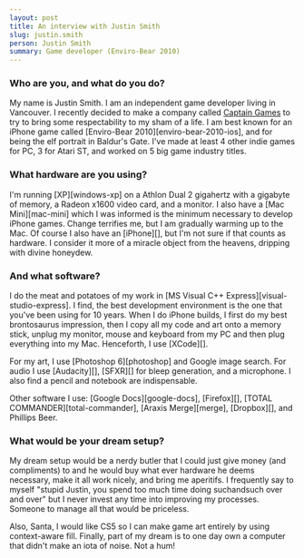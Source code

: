 ```yaml
---
layout: post
title: An interview with Justin Smith
slug: justin.smith
person: Justin Smith
summary: Game developer (Enviro-Bear 2010)
---
```

### Who are you, and what do you do?

My name is Justin Smith. I am an independent game developer living in Vancouver. I recently decided to make a company called [Captain Games](http://www.captain-games.com/ "Justin's game company website.") to try to bring some respectability to my sham of a life. I am best known for an iPhone game called [Enviro-Bear 2010][enviro-bear-2010-ios], and for being the elf portrait in Baldur's Gate. I've made at least 4 other indie games for PC, 3 for Atari ST, and worked on 5 big game industry titles.

### What hardware are you using?

I'm running [XP][windows-xp] on a Athlon Dual 2 gigahertz with a gigabyte of memory, a Radeon x1600 video card, and a monitor. I also have a [Mac Mini][mac-mini] which I was informed is the minimum necessary to develop iPhone games. Change terrifies me, but I am gradually warming up to the Mac. Of course I also have an [iPhone][], but I'm not sure if that counts as hardware. I consider it more of a miracle object from the heavens, dripping with divine honeydew.

### And what software?

I do the meat and potatoes of my work in [MS Visual C++ Express][visual-studio-express]. I find, the best development environment is the one that you've been using for 10 years. When I do iPhone builds, I first do my best brontosaurus impression, then I copy all my code and art onto a memory stick, unplug my monitor, mouse and keyboard from my PC and then plug everything into my Mac. Henceforth, I use [XCode][].

For my art, I use [Photoshop 6][photoshop] and Google image search. For audio I use [Audacity][], [SFXR][] for bleep generation, and a microphone. I also find a pencil and notebook are indispensable.

Other software I use: [Google Docs][google-docs], [Firefox][], [TOTAL COMMANDER][total-commander], [Araxis Merge][merge], [Dropbox][], and Phillips Beer.

### What would be your dream setup?

My dream setup would be a nerdy butler that I could just give money (and compliments) to and he would buy what ever hardware he deems necessary, make it all work nicely, and bring me aperitifs. I frequently say to myself "stupid Justin, you spend too much time doing suchandsuch over and over" but I never invest any time into improving my processes. Someone to manage all that would be priceless.

Also, Santa, I would like CS5 so I can make game art entirely by using context-aware fill. Finally, part of my dream is to one day own a computer that didn't make an iota of noise. Not a hum!
